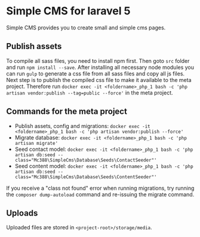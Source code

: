 # Simple CMS for laravel 5

Simple CMS provides you to create small and simple cms pages.


## Publish assets

To compile all sass files, you need to install npm first.
Then goto `src` folder and run `npm install --save`.
After installing all necessary node modules you can run `gulp` to generate a css file from all sass files and copy all js files.
Next step is to publish the compiled css file to make it available to the meta project.
Therefore run `docker exec -it <foldername>_php_1 bash -c 'php artisan vendor:publish --tag=public --force'` in the meta project.


## Commands for the meta project

- Publish assets, config and migrations: `docker exec -it <foldername>_php_1 bash -c 'php artisan vendor:publish --force'`
- Migrate database: `docker exec -it <foldername>_php_1 bash -c 'php artisan migrate'`
- Seed contact model: `docker exec -it <foldername>_php_1 bash -c 'php artisan db:seed --class="Mc388\SimpleCms\Database\Seeds\ContactSeeder"'`
- Seed content model: `docker exec -it <foldername>_php_1 bash -c 'php artisan db:seed --class="Mc388\SimpleCms\Database\Seeds\ContentSeeder"'`

If you receive a "class not found" error when running migrations, try running the `composer dump-autoload` command and re-issuing the migrate command.

## Uploads

Uploaded files are stored in `<project-root>/storage/media`.
